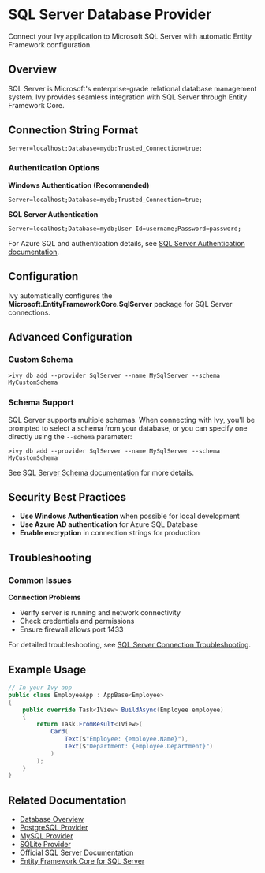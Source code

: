 
# SQL Server Database Provider

<Ingress>
Connect your Ivy application to Microsoft SQL Server with automatic Entity Framework configuration.
</Ingress>

## Overview

SQL Server is Microsoft's enterprise-grade relational database management system. Ivy provides seamless integration with SQL Server through Entity Framework Core.

## Connection String Format

```text
Server=localhost;Database=mydb;Trusted_Connection=true;
```

### Authentication Options

**Windows Authentication (Recommended)**
```text
Server=localhost;Database=mydb;Trusted_Connection=true;
```

**SQL Server Authentication**
```text
Server=localhost;Database=mydb;User Id=username;Password=password;
```

For Azure SQL and authentication details, see [SQL Server Authentication documentation](https://learn.microsoft.com/en-us/sql/relational-databases/security/choose-an-authentication-mode).

## Configuration

Ivy automatically configures the **Microsoft.EntityFrameworkCore.SqlServer** package for SQL Server connections.

## Advanced Configuration

### Custom Schema

```terminal
>ivy db add --provider SqlServer --name MySqlServer --schema MyCustomSchema
```

### Schema Support

SQL Server supports multiple schemas. When connecting with Ivy, you'll be prompted to select a schema from your database, or you can specify one directly using the `--schema` parameter:

```terminal
>ivy db add --provider SqlServer --name MySqlServer --schema MyCustomSchema
```

See [SQL Server Schema documentation](https://learn.microsoft.com/en-us/sql/relational-databases/security/schemas-general) for more details.

## Security Best Practices

- **Use Windows Authentication** when possible for local development
- **Use Azure AD authentication** for Azure SQL Database
- **Enable encryption** in connection strings for production

## Troubleshooting

### Common Issues

**Connection Problems**
- Verify server is running and network connectivity
- Check credentials and permissions
- Ensure firewall allows port 1433

For detailed troubleshooting, see [SQL Server Connection Troubleshooting](https://learn.microsoft.com/en-us/troubleshoot/sql/connect/resolve-connectivity-errors).

## Example Usage

```csharp
// In your Ivy app
public class EmployeeApp : AppBase<Employee>
{
    public override Task<IView> BuildAsync(Employee employee)
    {
        return Task.FromResult<IView>(
            Card(
                Text($"Employee: {employee.Name}"),
                Text($"Department: {employee.Department}")
            )
        );
    }
}
```

## Related Documentation

- [Database Overview](01_Overview.md)
- [PostgreSQL Provider](PostgreSQL.md)
- [MySQL Provider](MySQL.md)
- [SQLite Provider](SQLite.md)
- [Official SQL Server Documentation](https://learn.microsoft.com/en-us/sql/sql-server/)
- [Entity Framework Core for SQL Server](https://learn.microsoft.com/en-us/ef/core/providers/sql-server/)